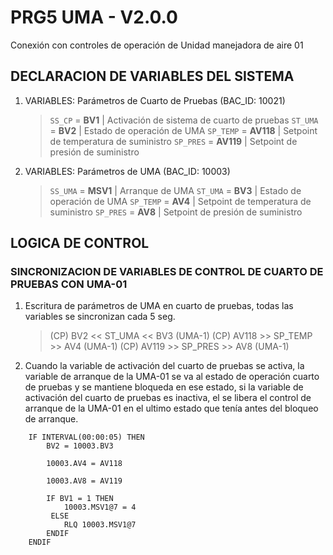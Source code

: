 # PRG5 UMA - V2.0.0

Conexión con controles de operación de Unidad manejadora de aire 01

## DECLARACION DE VARIABLES DEL SISTEMA

1. VARIABLES: Parámetros de Cuarto de Pruebas (BAC_ID: 10021)

    > `SS_CP` = **BV1** | Activación de sistema de cuarto de pruebas
    > `ST_UMA` = **BV2**    | Estado de operación de UMA
    > `SP_TEMP` = **AV118** | Setpoint de temperatura de suministro
    > `SP_PRES` = **AV119** | Setpoint de presión de suministro

2. VARIABLES: Parámetros de UMA (BAC_ID: 10003)
    > `SS_UMA` = **MSV1**   | Arranque de UMA
    > `ST_UMA` = **BV3**    | Estado de operación de UMA
    > `SP_TEMP` = **AV4** | Setpoint de temperatura de suministro
    > `SP_PRES` = **AV8** | Setpoint de presión de suministro

## LOGICA DE CONTROL

### SINCRONIZACION DE VARIABLES DE CONTROL DE CUARTO DE PRUEBAS CON UMA-01

1. Escritura de parámetros de UMA en cuarto de pruebas, todas las variables se sincronizan cada 5 seg.

    > (CP) BV2 << ST_UMA << BV3 (UMA-1)
    > (CP) AV118 >> SP_TEMP >> AV4 (UMA-1)
    > (CP) AV119 >> SP_PRES >> AV8 (UMA-1)

2. Cuando la variable de activación del cuarto de pruebas se activa, la variable de arranque de la UMA-01 se va al estado de operación cuarto de pruebas y se mantiene bloqueda en ese estado, si la variable de activación del cuarto de pruebas es inactiva, el se libera el control de arranque de la UMA-01 en el ultimo estado que tenía antes del bloqueo de arranque.

```basic
    IF INTERVAL(00:00:05) THEN
		BV2 = 10003.BV3

		10003.AV4 = AV118

		10003.AV8 = AV119

		IF BV1 = 1 THEN
			10003.MSV1@7 = 4
		 ELSE
			RLQ 10003.MSV1@7
		ENDIF
	ENDIF
```

